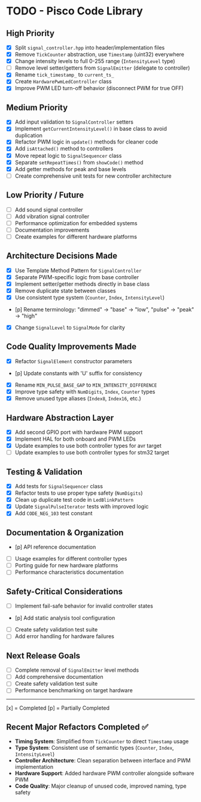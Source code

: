 # TODO - Pisco Code Library

## High Priority
- [x] Split `signal_controller.hpp` into header/implementation files
- [x] Remove `TickCounter` abstraction, use `Timestamp` (uint32) everywhere
- [x] Change intensity levels to full 0-255 range (`IntensityLevel` type)
- [ ] Remove level setter/getters from `SignalEmitter` (delegate to controller)
- [x] Rename `tick_timestamp_` to `current_ts_`
- [x] Create `HardwarePwmLedController` class
- [x] Improve PWM LED turn-off behavior (disconnect PWM for true OFF)

## Medium Priority
- [x] Add input validation to `SignalController` setters 
- [x] Implement `getCurrentIntensityLevel()` in base class to avoid duplication
- [x] Refactor PWM logic in `update()` methods for cleaner code
- [x] Add `isAttached()` method to controllers
- [x] Move repeat logic to `SignalSequencer` class
- [x] Separate `setRepeatTimes()` from `showCode()` method
- [x] Add getter methods for peak and base levels
- [ ] Create comprehensive unit tests for new controller architecture

## Low Priority / Future
- [ ] Add sound signal controller
- [ ] Add vibration signal controller  
- [ ] Performance optimization for embedded systems
- [ ] Documentation improvements
- [ ] Create examples for different hardware platforms

## Architecture Decisions Made
- [x] Use Template Method Pattern for `SignalController`
- [x] Separate PWM-specific logic from base controller
- [x] Implement setter/getter methods directly in base class
- [x] Remove duplicate state between classes
- [x] Use consistent type system (`Counter`, `Index`, `IntensityLevel`)
- [p] Rename terminology: "dimmed" → "base" → "low", "pulse" → "peak" → "high"
- [x] Change `SignalLevel` to `SignalMode` for clarity

## Code Quality Improvements Made
- [x] Refactor `SignalElement` constructor parameters
- [p] Update constants with 'U' suffix for consistency
- [x] Rename `MIN_PULSE_BASE_GAP` to `MIN_INTENSITY_DIFFERENCE`
- [x] Improve type safety with `NumDigits`, `Index`, `Counter` types
- [x] Remove unused type aliases (`Index8`, `Index16`, etc.)

## Hardware Abstraction Layer
- [x] Add second GPIO port with hardware PWM support
- [x] Implement HAL for both onboard and PWM LEDs
- [x] Update examples to use both controller types for avr target
- [ ] Update examples to use both controller types for stm32 target

## Testing & Validation
- [x] Add tests for `SignalSequencer` class
- [x] Refactor tests to use proper type safety (`NumDigits`)
- [x] Clean up duplicate test code in `LedBlinkPattern`
- [x] Update `SignalPulseIterator` tests with improved logic
- [x] Add `CODE_NEG_103` test constant

## Documentation & Organization
- [p] API reference documentation
- [ ] Usage examples for different controller types
- [ ] Porting guide for new hardware platforms
- [ ] Performance characteristics documentation

## Safety-Critical Considerations
- [ ] Implement fail-safe behavior for invalid controller states
- [p] Add static analysis tool configuration
- [ ] Create safety validation test suite
- [ ] Add error handling for hardware failures

## Next Release Goals
- [ ] Complete removal of `SignalEmitter` level methods
- [ ] Add comprehensive documentation
- [ ] Create safety validation test suite
- [ ] Performance benchmarking on target hardware

---
[x] = Completed
[p] = Partially Completed

## Recent Major Refactors Completed ✅
- **Timing System**: Simplified from `TickCounter` to direct `Timestamp` usage
- **Type System**: Consistent use of semantic types (`Counter`, `Index`, `IntensityLevel`)
- **Controller Architecture**: Clean separation between interface and PWM implementation
- **Hardware Support**: Added hardware PWM controller alongside software PWM
- **Code Quality**: Major cleanup of unused code, improved naming, type safety